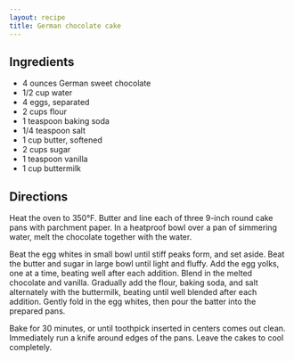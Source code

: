 ```yaml
---
layout: recipe
title: German chocolate cake
---
```


## Ingredients

* 4 ounces German sweet chocolate
* 1/2 cup water
* 4 eggs, separated
* 2 cups flour
* 1 teaspoon baking soda
* 1/4 teaspoon salt
* 1 cup butter, softened
* 2 cups sugar
* 1 teaspoon vanilla
* 1 cup buttermilk

## Directions

Heat the oven to 350°F. Butter and line each of three 9-inch round cake
pans with parchment paper. In a heatproof bowl over a pan of simmering
water, melt the chocolate together with the water.

Beat the egg whites in small bowl until stiff peaks form, and set aside.
Beat the butter and sugar in large bowl until light and fluffy. Add the
egg yolks, one at a time, beating well after each addition. Blend in the
melted chocolate and vanilla. Gradually add the flour, baking soda, and
salt alternately with the buttermilk, beating until well blended after
each addition. Gently fold in the egg whites, then pour the batter into
the prepared pans.

Bake for 30 minutes, or until toothpick inserted in centers comes out
clean. Immediately run a knife around edges of the pans. Leave the cakes
to cool completely.
